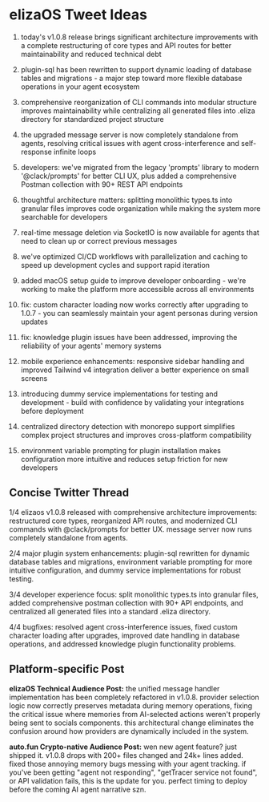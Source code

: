 # elizaOS Tweet Ideas

1. today's v1.0.8 release brings significant architecture improvements with a complete restructuring of core types and API routes for better maintainability and reduced technical debt

2. plugin-sql has been rewritten to support dynamic loading of database tables and migrations - a major step toward more flexible database operations in your agent ecosystem

3. comprehensive reorganization of CLI commands into modular structure improves maintainability while centralizing all generated files into .eliza directory for standardized project structure

4. the upgraded message server is now completely standalone from agents, resolving critical issues with agent cross-interference and self-response infinite loops

5. developers: we've migrated from the legacy 'prompts' library to modern '@clack/prompts' for better CLI UX, plus added a comprehensive Postman collection with 90+ REST API endpoints

6. thoughtful architecture matters: splitting monolithic types.ts into granular files improves code organization while making the system more searchable for developers

7. real-time message deletion via SocketIO is now available for agents that need to clean up or correct previous messages

8. we've optimized CI/CD workflows with parallelization and caching to speed up development cycles and support rapid iteration

9. added macOS setup guide to improve developer onboarding - we're working to make the platform more accessible across all environments

10. fix: custom character loading now works correctly after upgrading to 1.0.7 - you can seamlessly maintain your agent personas during version updates

11. fix: knowledge plugin issues have been addressed, improving the reliability of your agents' memory systems

12. mobile experience enhancements: responsive sidebar handling and improved Tailwind v4 integration deliver a better experience on small screens

13. introducing dummy service implementations for testing and development - build with confidence by validating your integrations before deployment

14. centralized directory detection with monorepo support simplifies complex project structures and improves cross-platform compatibility

15. environment variable prompting for plugin installation makes configuration more intuitive and reduces setup friction for new developers

## Concise Twitter Thread

1/4 elizaos v1.0.8 released with comprehensive architecture improvements: restructured core types, reorganized API routes, and modernized CLI commands with @clack/prompts for better UX. message server now runs completely standalone from agents.

2/4 major plugin system enhancements: plugin-sql rewritten for dynamic database tables and migrations, environment variable prompting for more intuitive configuration, and dummy service implementations for robust testing.

3/4 developer experience focus: split monolithic types.ts into granular files, added comprehensive postman collection with 90+ API endpoints, and centralized all generated files into a standard .eliza directory.

4/4 bugfixes: resolved agent cross-interference issues, fixed custom character loading after upgrades, improved date handling in database operations, and addressed knowledge plugin functionality problems.

## Platform-specific Post

**elizaOS Technical Audience Post:**
the unified message handler implementation has been completely refactored in v1.0.8. provider selection logic now correctly preserves metadata during memory operations, fixing the critical issue where memories from AI-selected actions weren't properly being sent to socials components. this architectural change eliminates the confusion around how providers are dynamically included in the system.

**auto.fun Crypto-native Audience Post:**
wen new agent feature? just shipped it. v1.0.8 drops with 200+ files changed and 24k+ lines added. fixed those annoying memory bugs messing with your agent tracking. if you've been getting "agent not responding", "getTracer service not found", or API validation fails, this is the update for you. perfect timing to deploy before the coming AI agent narrative szn.